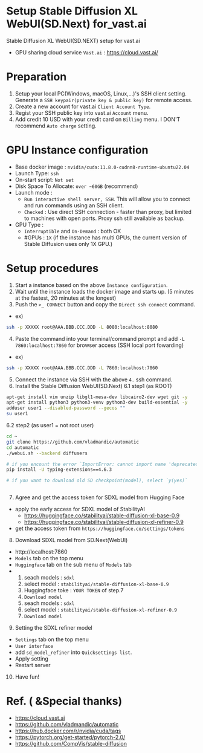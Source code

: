 # Setup Stable Diffusion XL WebUI(SD.Next) for_vast.ai
Stable Diffusion XL WebUI(SD.NEXT) setup for vast.ai
* GPU sharing cloud service `Vast.ai` : https://cloud.vast.ai/

# Preparation
1) Setup your local PC(Windows, macOS, Linux,...)'s SSH client setting. Generate a `SSH keypair(private key & public key)` for remote access.
2) Create a new account for vast.ai `Client Account Type`.
3) Regist your SSH public key into vast.ai `Account` menu.
4) Add credit 10 USD with your credit card on `Billing` menu. I DON'T recommend `Auto charge` setting.

# GPU Instance configuration
* Base docker image : `nvidia/cuda:11.8.0-cudnn8-runtime-ubuntu22.04`
* Launch Type: `ssh`
* On-start script: `Not set`
* Disk Space To Allocate: `over ~60GB` (recommend)
* Launch mode : 
   * `Run interactive shell server, SSH`. This will allow you to connect and run commands using an SSH client.
   * `Checked` : Use direct SSH connection - faster than proxy, but limited to machines with open ports. Proxy ssh still available as backup.
* GPU Type :
   *  `Interruptible` and `On-Demand` : both OK
   *  #GPUs : `1X` (if the instance has multi GPUs, the current version of Stable Diffusion uses only 1X GPU.) 

# Setup procedures
1. Start a instance based on the above `Instance configuration`.
2. Wait until the instance loads the docker image and starts up. (5 minutes at the fastest, 20 minutes at the longest)
3. Push the `>_ CONNECT` button and copy the `Direct ssh connect` command.
* ex) 
```sh
ssh -p XXXXX root@AAA.BBB.CCC.DDD -L 8080:localhost:8080
```
4. Paste the command into your terminal/command prompt and add `-L 7860:localhost:7860` for browser access (SSH local port fowarding)
* ex)
```sh
ssh -p XXXXX root@AAA.BBB.CCC.DDD -L 7860:localhost:7860
```
5. Connect the instance via SSH with the above `4.` ssh command.
6. Install the Stable Diffusion WebUI(SD.Next)
6.1 step1 (as ROOT)
```sh
apt-get install vim unzip libgl1-mesa-dev libcairo2-dev wget git -y
apt-get install python3 python3-venv python3-dev build-essential -y
adduser user1 --disabled-password --gecos ""
su user1
```

6.2 step2 (as user1 = not root user)
```sh
cd ~
git clone https://github.com/vladmandic/automatic
cd automatic
./webui.sh --backend diffusers

# if you encount the error `ImportError: cannot import name 'deprecated' from 'typing_extensions'`
pip install -U typing-extensions==4.6.3

# if you want to download old SD checkpoint(model), select `y(yes)`



```

7. Agree and get the access token for SDXL model from Hugging Face

* apply the early access for SDXL model of StabilityAI
   * https://huggingface.co/stabilityai/stable-diffusion-xl-base-0.9
   * https://huggingface.co/stabilityai/stable-diffusion-xl-refiner-0.9
* get the access token from `https://huggingface.co/settings/tokens`

8. Download SDXL model from SD.Next(WebUI)
* http://localhost:7860
* `Models` tab on the top menu
* `Huggingface` tab on the sub menu of `Models` tab
* 1) seach models : `sdxl`
  2) select model : `stabilityai/stable-diffusion-xl-base-0.9`
  3) Huggingface toke : `YOUR TOKEN` of step.7
  4) `Download model`
  5) seach models : `sdxl`
  6) select model : `stabilityai/stable-diffusion-xl-refiner-0.9`
  7) `Download model`

9. Setting the SDXL refiner model
* `Settings` tab on the top menu
* `User interface`
* add `sd_model_refiner` into `Quicksettings list`.
* Apply setting
* Restart server

10. Have fun!


# Ref. ( &Special thanks)
* https://cloud.vast.ai
* https://github.com/vladmandic/automatic
* https://hub.docker.com/r/nvidia/cuda/tags
* https://pytorch.org/get-started/pytorch-2.0/
* https://github.com/CompVis/stable-diffusion

